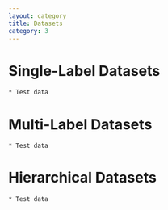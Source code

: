 ```yaml
---
layout: category
title: Datasets
category: 3
---
```


# Single-Label Datasets
    * Test data
# Multi-Label Datasets
    * Test data
# Hierarchical Datasets
    * Test data